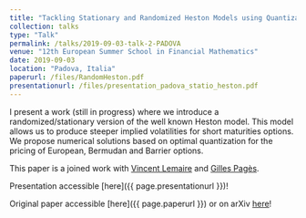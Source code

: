```yaml
---
title: "Tackling Stationary and Randomized Heston Models using Quantization"
collection: talks
type: "Talk"
permalink: /talks/2019-09-03-talk-2-PADOVA
venue: "12th European Summer School in Financial Mathematics"
date: 2019-09-03
location: "Padova, Italia"
paperurl: /files/RandomHeston.pdf
presentationurl: /files/presentation_padova_statio_heston.pdf
---
```


I present a work (still in progress) where we introduce a randomized/stationary version of the well known Heston model. This model allows us to produce steeper implied volatilities for short maturities options. We propose numerical solutions based on optimal quantization for the pricing of European, Bermudan and Barrier options.

This paper is a joined work with [Vincent Lemaire](https://perso.lpsm.paris/~vlemaire/site.html) and [Gilles Pagès](https://www.lpsm.paris/dw/doku.php?id=users:pages:index).

Presentation accessible [here]({{ page.presentationurl }})!

Original paper accessible [here]({{ page.paperurl }}) or on arXiv [here](https://arxiv.org/abs/2001.03101)!
